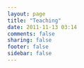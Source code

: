 ```yaml
---
layout: page
title: "Teaching"
date: 2011-11-13 03:14
comments: false
sharing: false
footer: false
sidebar: false
---
```

